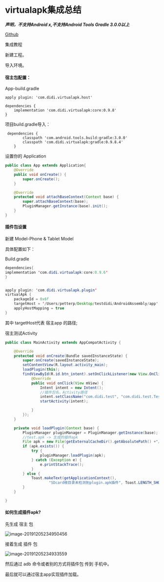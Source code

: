 # virtualapk集成总结

***声明，不支持Android x,不支持Android Tools Gradle 3.0.0以上***

[Github](https://github.com/didi/VirtualAPK)

集成教程



新建工程。

导入环境。



#### 宿主包配置：

App-build.gradle

```
apply plugin: 'com.didi.virtualapk.host'

dependencies {
    implementation 'com.didi.virtualapk:core:0.9.8'
}
```



项目build.gradle导入：

```
 dependencies {
        classpath 'com.android.tools.build:gradle:3.0.0'
        classpath 'com.didi.virtualapk:gradle:0.9.8.4'
    }
```



设置你的 Application

```java
public class App extends Application{
    @Override
    public void onCreate() {
        super.onCreate();
    }

    @Override
    protected void attachBaseContext(Context base) {
        super.attachBaseContext(base);
        PluginManager.getInstance(base).init();
    }
}
```





#### 插件包设置

新建 Model-Phone & Tablet Model

具体配置如下：

Build.gradle

```java
dependencies{  
implementation 'com.didi.virtualapk:core:0.9.6'
}


apply plugin: 'com.didi.virtualapk.plugin'
virtualApk {
    packageId = 0x6f
    targetHost = '/Users/petterp/Desktop/testdidi/AndroidAssembly/app'
    applyHostMapping = true
}
```

其中 targetHost代表 宿主app 的路径;



宿主测试Activity

```java
public class MainActivity extends AppCompatActivity {

    @Override
    protected void onCreate(Bundle savedInstanceState) {
        super.onCreate(savedInstanceState);
        setContentView(R.layout.activity_main);
        loadPlugin(this);
        findViewById(R.id.btn_intent).setOnClickListener(new View.OnClickListener() {
            @Override
            public void onClick(View mView) {
                Intent intent = new Intent();
              	//插件包名，Activity路径
                intent.setClassName("com.didi.test", "com.didi.test.TestActivity");
                startActivity(intent);

            }
        });
    }

    private void loadPlugin(Context base) {
        PluginManager pluginManager = PluginManager.getInstance(base);
      	//test.apk -> 生成的插件apk
        File apk = new File(getExternalCacheDir().getAbsolutePath() +"/test.apk");
        if (apk.exists()) {
            try {
                pluginManager.loadPlugin(apk);
            } catch (Exception e) {
                e.printStackTrace();
            }
        } else {
            Toast.makeText(getApplicationContext(),
                    "SDcard根目录未检测到plugin.apk插件", Toast.LENGTH_SHORT).show();
        }
    }

}
```



#### 如何生成插件apk?

先生成 宿主 包

![image-20191205234950456](https://tva1.sinaimg.cn/large/006tNbRwly1g9ma62ayzxj30is0niq98.jpg)



接着生成 插件 包

![image-20191205234933559](https://tva1.sinaimg.cn/large/006tNbRwly1g9ma5rk0n5j30ju0mc7at.jpg)



然后通过 adb 命令或者别的方式将插件包 传到 手机中。

最后就可以通过宿主app实现插件加载。



